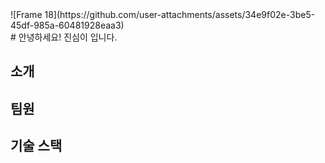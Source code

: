 <div align="row">
  ![Frame 18](https://github.com/user-attachments/assets/34e9f02e-3be5-45df-985a-60481928eaa3)
</div>
# 안녕하세요! 진심이 입니다.

## 소개

## 팀원

## 기술 스택

<!--

**Here are some ideas to get you started:**

🙋‍♀️ A short introduction - what is your organization all about?
🌈 Contribution guidelines - how can the community get involved?
👩‍💻 Useful resources - where can the community find your docs? Is there anything else the community should know?
🍿 Fun facts - what does your team eat for breakfast?
🧙 Remember, you can do mighty things with the power of [Markdown](https://docs.github.com/github/writing-on-github/getting-started-with-writing-and-formatting-on-github/basic-writing-and-formatting-syntax)
-->
